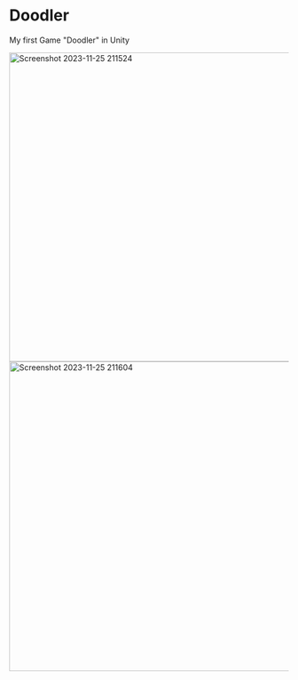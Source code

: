 # Doodler
My first Game "Doodler" in Unity

<img width="557" alt="Screenshot 2023-11-25 211524" src="https://github.com/miss-kush-kush/Doodler/assets/147203718/be5d821d-e194-41b7-b627-b556ed62644f">
<img width="558" alt="Screenshot 2023-11-25 211604" src="https://github.com/miss-kush-kush/Doodler/assets/147203718/7c862574-7da8-422d-b647-d4951130d63e">
